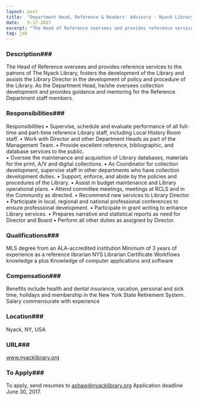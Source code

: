 ```yaml
---
layout: post
title:  "Department Head, Reference & Readers' Advisory - Nyack Library"
date:   5-17-2017
excerpt: "The Head of Reference oversees and provides reference services to the patrons of The Nyack Library, fosters the development of the Library and assists the Library Director in the development of policy and procedure of the Library. As the Department Head, he/she oversees collection development and provides guidance and mentoring..."
tag: job
---
```


### Description###

The Head of Reference oversees and provides reference services to the patrons of The Nyack Library, fosters the development of the Library and assists the Library Director in the development of policy and procedure of the Library.  As the Department Head, he/she oversees collection development and provides guidance and mentoring for the Reference Department staff members. 


### Responsibilities###

Responsibilities
•	Supervise, schedule and evaluate performance of all full-time and part-time reference Library staff, including Local History Room staff.
•	Work with Director and other Department Heads as part of the Management Team.
•	Provide excellent reference, bibliographic, and database services to the public.  
•	Oversee the maintenance and acquisition of Library databases, materials for the print, A/V and digital collections.
•	As Coordinator for collection development, supervise staff in other departments who have collection development duties.
•	Support, enforce, and abide by the policies and procedures of the Library.
•	Assist in budget maintenance and Library operational plans. 
•	Attend committee meetings, meetings at RCLS and in the Community as directed.
•	Recommend new services to Library Director.  
•	Participate in local, regional and national professional conferences to ensure professional development. 
•	Participate in grant writing to enhance Library services.
•	Prepares narrative and statistical reports as need for Director and Board
•	Perform all other duties as assigned by Director.



### Qualifications###

MLS degree from an ALA-accredited institution
	Minimum of 3 years of experience as a reference librarian
NYS Librarian Certificate
Workflows knowledge a plus
Knowledge of computer applications and software



### Compensation###

Benefits include health and dental insurance, vacation, personal and sick time, holidays and membership in the New York State Retirement System.  Salary commensurate with experience


### Location###

Nyack, NY, USA


### URL###

www.nyacklibrary.org

### To Apply###

To apply, send resumes to ashaw@nyacklibrary.org  Application deadline June 30, 2017.





